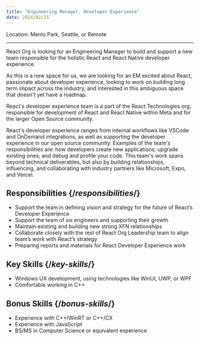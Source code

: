 ```yaml
---
title: "Engineering Manager, Developer Experience"
date: 2024/02/15
---
```


Location: Menlo Park, Seattle, or Remote

---
React Org is looking for an Engineering Manager to build and support a new team responsible for the holistic React and React Native developer experience.

As this is a new space for us, we are looking for an EM excited about React, passionate about developer experience, looking to work on building long term impact across the industry, and interested in this ambiguous space that doesn't yet have a roadmap.

React's developer experience team is a part of the React Technologies org, responsible for development of React and React Native within Meta and for the larger Open Source community.

React's developer experience ranges from internal workflows like VSCode and OnDemand integrations, as well as supporting the developer experience in our open source community.  Examples of the team's responsibilities are: how developers create new applications; upgrade existing ones; and debug and profile your code. This team's work spans beyond technical deliverables, but also by building relationships, influencing, and collaborating with industry partners like Microsoft, Expo, and Vercel.

## Responsibilities {/*responsibilities*/}

- Support the team in defining vision and strategy for the future of React’s Developer Experience
- Support the team of six engineers and supporting their growth
- Maintain existing and building new strong XFN relationships
- Collaborate closely with the rest of React Org Leadership team to align team’s work with React’s strategy
- Preparing reports and materials for React Developer Experience work

## Key Skills {/*key-skills*/}

- Windows UX development, using technologies like WinUI, UWP, or WPF
- Comfortable working in C++

## Bonus Skills {/*bonus-skills*/}

- Experience with C++/WinRT or C++/CX
- Experience with JavaScript
- BS/MS in Computer Science or equivalent experience

<CareerApply
  roleType="Engineering Manager"
  href="https://www.metacareers.com/v2/jobs/1581240112368193/" />

